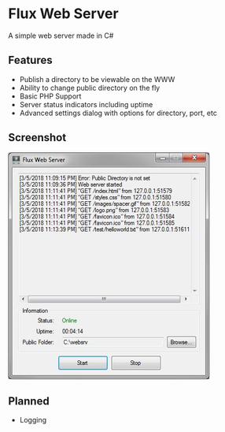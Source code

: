 # Flux Web Server
A simple web server made in C#

## Features
* Publish a directory to be viewable on the WWW
* Ability to change public directory on the fly
* Basic PHP Support
* Server status indicators including uptime
* Advanced settings dialog with options for directory, port, etc

## Screenshot
![Flux Web Server](screenshot.jpg?raw=true "Flux Web Server")


## Planned
* Logging
